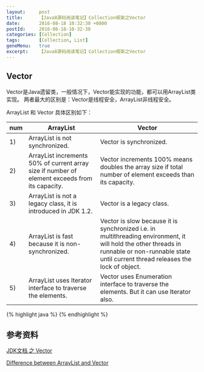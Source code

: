 ```yaml
---
layout:     post
title:      【Java8源码阅读笔记】Collection框架之Vector
date:       2016-08-18 10:32:30 +0800
postId:     2016-08-18-10-32-30
categories: [Collection]
tags:       [Collection, List]
geneMenu:   true
excerpt:    【Java8源码阅读笔记】Collection框架之Vector
---
```


## Vector

Vector是Java遗留类，一般情况下，Vector能实现的功能，都可以用ArrayList类实现。
两者最大的区别是：Vector是线程安全，ArrayList非线程安全。

ArrayList 和 Vector 具体区别如下：

num|ArrayList | Vector
---|---|---
1) |  ArrayList is not synchronized. | Vector is synchronized.
2) |  ArrayList increments 50% of current array size if number of element exceeds from its capacity. | Vector increments 100% means doubles the array size if total number of element exceeds than its capacity.
3) |  ArrayList is not a legacy class, it is introduced in JDK 1.2. | Vector is a legacy class.
4) |  ArrayList is fast because it is non-synchronized. | Vector is slow because it is synchronized i.e. in multithreading environment, it will hold the other threads in runnable or non-runnable state until current thread releases the lock of object.
5) |  ArrayList uses Iterator interface to traverse the elements. | Vector uses Enumeration interface to traverse the elements. But it can use Iterator also.

{% highlight java %}
{% endhighlight %}

## 参考资料

[JDK文档 之 Vector](https://docs.oracle.com/javase/8/docs/api/java/util/Vector.html)

[Difference between ArrayList and Vector](http://www.javatpoint.com/difference-between-arraylist-and-vector)